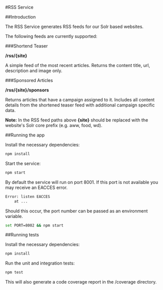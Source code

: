 #RSS Service

##Introduction

The RSS Service generates RSS feeds for our Solr based websites.

The following feeds are currently supported:

###Shortend Teaser

**/rss/{site}**

A simple feed of the most recent articles.  Returns the content title, url, description and image only.

###Sponsored Articles

**/rss/{site}/sponsors**

Returns articles that have a campaign assigned to it. Includes all content details from the shortened teaser feed with additional campaign specific data.

**Note:** In the RSS feed paths above **{site}** should be replaced with the website's Solr core prefix (e.g. aww, food, wd).

##Running the app

Install the necessary dependencies:

```bash
npm install
```

Start the service:

```bash
npm start
```

By default the service will run on port 8001.  If this port is not available you may receive an EACCES error.

```bash
Error: listen EACCES
    at ...
```

Should this occur, the port number can be passed as an environment variable.

```bash
set PORT=8002 && npm start
```


##Running tests

Install the necessary dependencies:

```bash
npm install
```

Run the unit and integration tests:

```bash
npm test
```

This will also generate a code coverage report in the /coverage directory.
